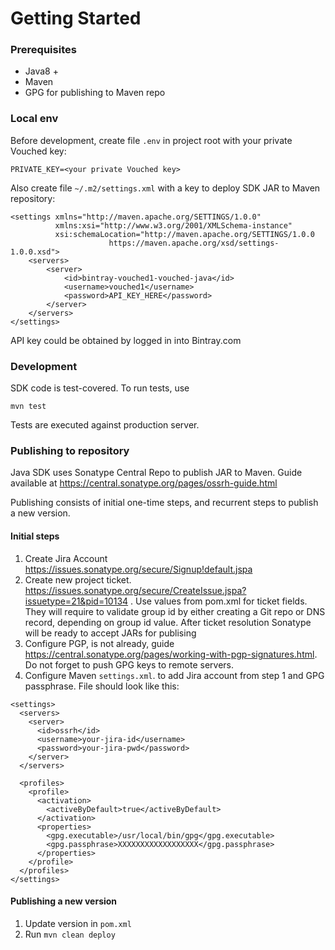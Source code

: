# Getting Started

### Prerequisites

- Java8 +
- Maven
- GPG for publishing to Maven repo

### Local env

Before development, create file `.env` in project root with your private Vouched key:

```
PRIVATE_KEY=<your private Vouched key>
```

Also create file `~/.m2/settings.xml` with a key to deploy SDK JAR to Maven repository:

```
<settings xmlns="http://maven.apache.org/SETTINGS/1.0.0"
          xmlns:xsi="http://www.w3.org/2001/XMLSchema-instance"
          xsi:schemaLocation="http://maven.apache.org/SETTINGS/1.0.0
                      https://maven.apache.org/xsd/settings-1.0.0.xsd">
    <servers>
        <server>
            <id>bintray-vouched1-vouched-java</id>
            <username>vouched1</username>
            <password>API_KEY_HERE</password>
        </server>
    </servers>
</settings>
```

API key could be obtained by logged in into Bintray.com

### Development

SDK code is test-covered. To run tests, use

```
mvn test
```

Tests are executed against production server.

### Publishing to repository

Java SDK uses Sonatype Central Repo to publish JAR to Maven.
Guide available at https://central.sonatype.org/pages/ossrh-guide.html

Publishing consists of initial one-time steps, and recurrent steps to publish a new version.

#### Initial steps

1. Create Jira Account https://issues.sonatype.org/secure/Signup!default.jspa
1. Create new project ticket. https://issues.sonatype.org/secure/CreateIssue.jspa?issuetype=21&pid=10134 .
   Use values from pom.xml for ticket fields. They will require to validate group id by either creating a Git repo or
   DNS record, depending on group id value. After ticket resolution Sonatype will be ready to accept JARs for publising
1. Configure PGP, is not already, guide https://central.sonatype.org/pages/working-with-pgp-signatures.html. Do not forget to push GPG keys to remote servers.
1. Configure Maven `settings.xml`. to add Jira account from step 1 and GPG passphrase. File should look like this:

```
<settings>
  <servers>
    <server>
      <id>ossrh</id>
      <username>your-jira-id</username>
      <password>your-jira-pwd</password>
    </server>
  </servers>

  <profiles>
    <profile>
      <activation>
        <activeByDefault>true</activeByDefault>
      </activation>
      <properties>
        <gpg.executable>/usr/local/bin/gpg</gpg.executable>
        <gpg.passphrase>XXXXXXXXXXXXXXXXXX</gpg.passphrase>
      </properties>
    </profile>
  </profiles>
</settings>
```

#### Publishing a new version

1. Update version in `pom.xml`
1. Run `mvn clean deploy`
